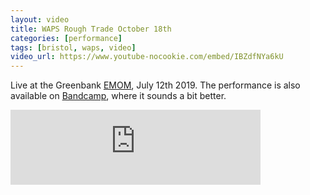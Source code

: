```yaml
---
layout: video
title: WAPS Rough Trade October 18th
categories: [performance]
tags: [bristol, waps, video]
video_url: https://www.youtube-nocookie.com/embed/IBZdfNYa6kU
---
```

Live at the Greenbank <a href="https://www.facebook.com/groups/weallplaysynth/">EMOM</a>, July 12th 2019. The performance is also available on <a href="https://anechoics.bandcamp.com/releases">Bandcamp</a>, where it sounds a bit better.</p>
<iframe style="border: 0; width: 400px; height: 120px;" src="https://bandcamp.com/EmbeddedPlayer/album=1027478205/size=large/bgcol=ffffff/linkcol=63b2cc/tracklist=false/artwork=small/transparent=true/" seamless><a href="http://anechoics.bandcamp.com/album/live-at-the-greenbank-emom-volume-1">Live at the Greenbank EMOM volume 1 by Anechoics</a></iframe>
  
